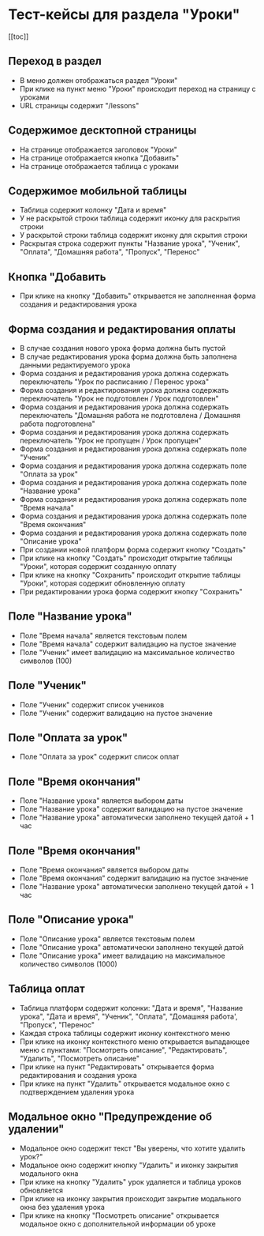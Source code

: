 # Тест-кейсы для раздела "Уроки"

[[toc]]

## Переход в раздел

- В меню должен отображаться раздел "Уроки"
- При клике на пункт меню "Уроки" происходит переход на страницу с уроками
- URL страницы содержит "/lessons"

## Содержимое десктопной страницы

- На странице отображается заголовок "Уроки"
- На страницe отображается кнопка "Добавить"
- На странице отображается таблица с уроками

## Содержимое мобильной таблицы

- Таблица содержит колонку "Дата и время"
- У не раскрытой строки таблица содержит иконку для раскрытия строки
- У раскрытой строки таблица содержит иконку для скрытия строки
- Раскрытая строка содержит пункты "Название урока", "Ученик", "Оплата", "Домашняя работа", "Пропуск", "Перенос"

## Кнопка "Добавить

- При клике на кнопку "Добавить" открывается не заполненная форма создания и редактирования урока

## Форма создания и редактирования оплаты

- В случае создания нового урока форма должна быть пустой
- В случае редактирования урока форма должна быть заполнена данными редактируемого урока
- Форма создания и редактирования урока должна содержать переключатель "Урок по расписанию / Перенос урока"
- Форма создания и редактирования урока должна содержать переключатель "Урок не подготовлен / Урок подготовлен"
- Форма создания и редактирования урока должна содержать переключатель "Домашняя работа не подготовлена / Домашняя работа подготовлена"
- Форма создания и редактирования урока должна содержать переключатель "Урок не пропущен / Урок пропущен"
- Форма создания и редактирования урока должна содержать поле "Ученик"
- Форма создания и редактирования урока должна содержать поле "Оплата за урок"
- Форма создания и редактирования урока должна содержать поле "Название урока"
- Форма создания и редактирования урока должна содержать поле "Время начала"
- Форма создания и редактирования урока должна содержать поле "Время окончания"
- Форма создания и редактирования урока должна содержать поле "Описание урока"
- При создании новой платформ форма содержит кнопку "Создать"
- При клике на кнопку "Создать" происходит открытие таблицы "Уроки", которая содержит созданную оплату
- При клике на кнопку "Сохранить" происходит открытие таблицы "Уроки", которая содержит обновленную оплату
- При редактировании урока форма содержит кнопку "Сохранить"

## Поле "Название урока"

- Поле "Время начала" является текстовым полем
- Поле "Время начала" содержит валидацию на пустое значение
- Поле "Ученик" имеет валидацию на максимальное количество символов (100)

## Поле "Ученик"

- Поле "Ученик" содержит список учеников
- Поле "Ученик" содержит валидацию на пустое значение

## Поле "Оплата за урок"

- Поле "Оплата за урок" содержит список оплат

## Поле "Время окончания"

- Поле "Название урока" является выбором даты
- Поле "Название урока" содержит валидацию на пустое значение
- Поле "Название урока" автоматически заполнено текущей датой + 1 час

## Поле "Время окончания"

- Поле "Время окончания" является выбором даты
- Поле "Время окончания" содержит валидацию на пустое значение
- Поле "Название урока" автоматически заполнено текущей датой + 1 час

## Поле "Описание урока"

- Поле "Описание урока" является текстовым полем
- Поле "Описание урока" автоматически заполнено текущей датой
- Поле "Описание урока" имеет валидацию на максимальное количество символов (1000)

## Таблица оплат

- Таблица платформ содержит колонки: "Дата и время", "Название урока", "Дата и время", "Ученик", "Оплата", "Домашняя работа', "Пропуск", "Перенос"
- Каждая строка таблицы содержит иконку контекстного меню
- При клике на иконку контекстного меню открывается выпадающее меню с пунктами: "Посмотреть описание", "Редактировать", "Удалить", "Посмотреть описание"
- При клике на пункт "Редактировать" открывается форма редактирования и создания урока
- При клике на пункт "Удалить" открывается модальное окно с подтверждением удаления урока

## Модальное окно "Предупреждение об удалении"
- Модальное окно содержит текст "Вы уверены, что хотите удалить урок?"
- Модальное окно содержит кнопку "Удалить" и иконку закрытия модального окна
- При клике на кнопку "Удалить" урок удаляется и таблица уроков обновляется
- При клике на иконку закрытия происходит закрытие модального окна без удаления урока
- При клике на кнопку "Посмотреть описание" открывается модальное окно с дополнительной информации об уроке